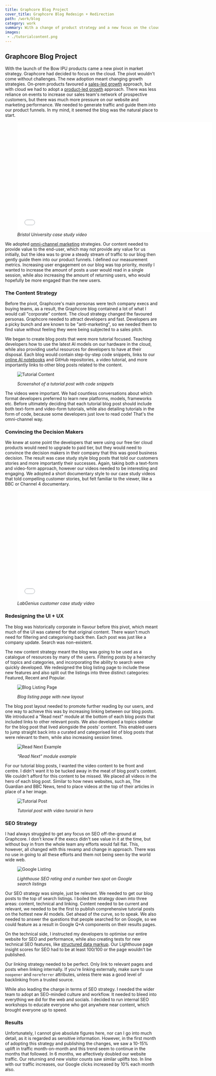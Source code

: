 ```yaml
---
title: Graphcore Blog Project
cover_title: Graphcore Blog Redesign + Redirection
path: /work/blog
category: work
summary: With a change of product strategy and a new focus on the cloud, an opportunity to redesign blog arose with a brand new content strategy. I led this project from its inception and it had been something I was eager to do for a long time. It was not only a chance to redesign the UI/UX of the blog, but it also opened up new possibilities in content strategy that could improve engagement and bolster our SEO efforts.
images:
 - ./tutorialcontent.png
---
```


## Graphcore Blog Project
With the launch of the Bow IPU products came a new pivot in market strategy. Graphcore had decided to focus on the cloud. The pivot wouldn't come without challenges. The new adoption meant changing growth strategies. On-prem products favoured a [sales-led growth](https://www.dealfront.com/blog/what-is-sales-led-growth/#:~:text=Sales-led%20growth%20strategy%20101,knowledge%20and%20hands-on%20training.) approach, but with cloud we had to adopt a [product-led growth](https://www.productled.org/foundations/what-is-product-led-growth) approach. There was less reliance on events to increase our sales team's network of prospective customers, but there was much more pressure on our website and marketing performance. We needed to generate traffic and guide them into our product funnels. In my mind, it seemed the blog was the natural place to start. 

<figure>
<iframe class="vidyard_iframe" title="Tackling challenges in particle physics using Graphcore's IPU: University of Bristol" src="//play.vidyard.com/9A1oMvaxYpktQGsyLN8prV.html?" width="640" height="360" scrolling="no" frameborder="0" allowtransparency="true" allowfullscreen referrerpolicy="no-referrer-when-downgrade"></iframe>
<figcaption><em>Bristol University case study video</em></figcaption>
</figure>

We adopted [omni-channel marketing](https://www.mckinsey.com/featured-insights/mckinsey-explainers/what-is-omnichannel-marketing) strategies. Our content needed to provide value to the end-user, which may not provide any value for us initially, but the idea was to grow a steady stream of traffic to our blog then gently guide them into our product funnels. I defined our measurement metrics. Increasing user engagement on our blog was top priority, mostly I wanted to increase the amount of posts a user would read in a single session, while also increasing the amount of returning users, who would hopefully be more engaged than the new users. 

### The Content Strategy
Before the pivot, Graphcore's main personas were tech company execs and buying teams, as a result, the Graphcore blog contained a lot of what I would call "corporate" content. The cloud strategy changed the favoured personas. Graphcore needed to attract developers and fast. Developers are a picky bunch and are known to be "anti-marketing", so we needed them to find value without feeling they were being subjected to a sales pitch. 

We began to create blog posts that were more tutorial focused. Teaching developers how to use the latest AI models on our hardware in the cloud, while also providing useful resources for developers to have at their disposal. Each blog would contain step-by-step code snippets, links to our [online AI notebooks](https://jupyter.org/) and GitHub repositories, a video tutorial, and more importantly links to other blog posts related to the content.

<figure>

![Tutorial Content](./tutorialcontent.png)
<figcaption><em>Screenshot of a tutorial post with code snippets</em></figcaption>
</figure>

The videos were important. We had countless conversations about which format developers preferred to learn new platforms, models, frameworks etc. Before ultimately deciding that each tutorial blog post should include both text-form and video-form tutorials, while also detailing tutorials in the form of code, because some developers just love to read code! That's the omni-channel way. 

### Convincing the Decision Makers
We knew at some point the developers that were using our free tier cloud products would need to upgrade to paid tier, but they would need to convince the decision makers in their company that this was good business decision. The result was case study style blog posts that told our customers stories and more importantly their successes. Again, taking both a text-form and video-form approach, however our videos needed to be interesting and engaging. We adopted a short documentary style to our case study videos that told compelling customer stories, but felt familiar to the viewer, like a BBC or Channel 4 documentary.  

<figure>
<iframe class="vidyard_iframe" title="LabGenius speeds up AI-based drug discovery with Graphcore IPUs" src="//play.vidyard.com/w2owHnrtkMMC9aA9mFtY55.html?" width="640" height="360" scrolling="no" frameborder="0" allowtransparency="true" allowfullscreen referrerpolicy="no-referrer-when-downgrade"></iframe>
<figcaption><em>LabGenius customer case study video</em></figcaption>
</figure>

### Redesigning the UI + UX
The blog was historically corporate in flavour before this pivot, which meant much of the UI was catered for that original content. There wasn't much need for filtering and categorising back then. Each post was just like a company update. Search was non-existent. 

The new content strategy meant the blog was going to be used as a catalogue of resources by many of the users. Filtering posts by a heirarchy of topics and categories, and incorporating the ability to search were quickly developed. We redesigned the blog listing page to include these new features and also split out the listings into three distinct categories: Featured, Recent and Popular. 

<figure>

![Blog Listing Page](./bloglisting.png)
<figcaption><em>Blog listing page with new layout</em></figcaption>
</figure>

The blog post layout needed to promote further reading by our users, and one way to achieve this was by increasing linking between our blog posts. We introduced a "Read next" module at the bottom of each blog posts that included links to other relevant posts. We also developed a topics sidebar for the blog post that lived alongside the posts' content. This enabled users to jump straight back into a curated and categorised list of blog posts that were relevant to them, while also increasing session times. 

<figure>

![Read Next Example](./readnext.png)
<figcaption><em>"Read Next" module example</em></figcaption>
</figure>

For our tutorial blog posts, I wanted the video content to be front and centre. I didn't want it to be tucked away in the meat of blog post's content. We couldn't afford for this content to be missed. We placed all videos in the hero of each blog post. Similar to how news websites, such as, The Guardian and BBC News, tend to place videos at the top of their articles in place of a her image.

<figure>

![Tutorial Post](./tutorialpost.png)
<figcaption><em>Tutorial post with video turoial in hero</em></figcaption>
</figure>

### SEO Strategy
I had always struggled to get any focus on SEO off-the-ground at Graphcore. I don't know if the execs didn't see value in it at the time, but without buy in from the whole team any efforts would fall flat. This, however, all changed with this revamp and change in approach. There was no use in going to all these efforts and them not being seen by the world wide web. 

<figure>

![Google Listing](./googlelistingseorating.png)
<figcaption><em>Lighthouse SEO rating and a number two spot on Google search listings</em></figcaption>
</figure>

Our SEO strategy was simple, just be relevant. We needed to get our blog posts to the top of search listings. I boiled the strategy down into three areas: content, technical and linking. Content needed to be current and relevant, we needed to be the first to publish comprehensive tutorial posts on the hottest new AI models. Get ahead of the curve, so to speak. We also needed to answer the questions that people searched for on Google, so we could feature as a result in Google Q+A components on their results pages.

On the technical side, I instructed my developers to optimise our entire website for SEO and performance, while also creating tests for new technical SEO features, like [structured data markup](https://developers.google.com/search/docs/appearance/structured-data/intro-structured-data). Our Lighthouse page insight scores for SEO had to be at least 100/100 or the page wouldn't be published.

Our linking strategy needed to be perfect. Only link to relevant pages and posts when linking internally. If you're linking externally, make sure to use `noopener` and `noreferrer` attributes, unless there was a good level of backlinking from a trusted source. 

While also leading the charge in terms of SEO strategy. I needed the wider team to adopt an SEO-minded culture and workflow. It needed to bleed into everything we did for the web and socials. I decided to run internal SEO workshops to educate everyone who got anywhere near content, which brought everyone up to speed.

### Results
Unfortunately, I cannot give absolute figures here, nor can I go into much detail, as it is regarded as sensitive information. However, in the first month of adopting this strategy and publishing the changes, we saw a 10-15% uplift in traffic month-on-month and this trend seem to continue in the months that followed. In 6 months, we affectively doubled our website traffic. Our returning and new visitor counts saw similar uplifts too. In line with our traffic increases, our Google clicks increased by 10% each month also.